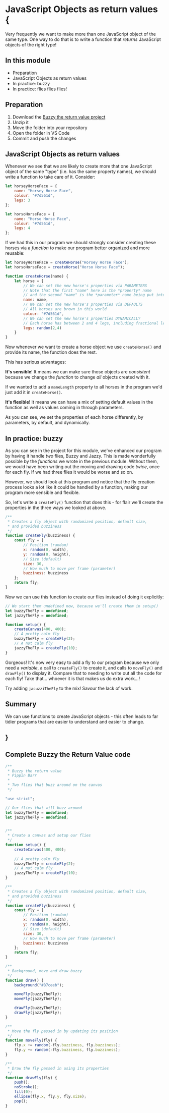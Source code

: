# JavaScript Objects as return values {
   
Very frequently we want to make more than one JavaScript object of the same type. One way to do that is to write a function that *returns* JavaScript objects of the right type!

## In this module

- Preparation
- JavaScript Objects as return values
- In practice: buzzy
- In practice: flies flies flies!

## Preparation

1. Download the [Buzzy the return value project](./examples/buzzy-the-return-value.zip)
2. Unzip it
3. Move the folder into your repository
4. Open the folder in VS Code
5. Commit and push the changes

## JavaScript Objects as return values

Whenever we see that we are likely to create more that one JavaScript object of the same "type" (i.e. has the same property names), we should write a function to take care of it. Consider:

```javascript
let horseyHorseFace = {
    name: "Horsey Horse Face",
    colour: "#7d561d",
    legs: 3
};

let horsoHorseFace = {
    name: "Horso Horse Face",
    colour: "#7d561d",
    legs: 4
};
```

If we had this in our program we should strongly consider creating these horses via a *function* to make our program better organized and more reusable:

```javascript
let horseyHorseFace = createHorse("Horsey Horse Face");
let horsoHorseFace = createHorse("Horso Horse Face");

function createHorse(name) {
    let horse = {
        // We can set the new horse's properties via PARAMETERS
        // Note that the first "name" here is the *property* name
        // and the second "name" is the *parameter* name being put into it
        name: name,
        // We can set the new horse's properties via DEFAULTS
        // All horses are brown in this world
        colour: "#7d561d",
        // We can set the new horse's properties DYNAMICALLY
        // Each horse has between 2 and 4 legs, including fractional legs...?
        legs: random(2,4)
    }
}
```

Now whenever we want to create a horse object we use `createHorse()` and provide its name, the function does the rest. 

This has serious advantages:

**It's sensible**! It means we can make sure those objects are *consistent* because we change the *function* to change *all* objects created with it. 

If we wanted to add a `maneLength` property to all horses in the program we'd just add it in `createHorse()`.

**It's flexible**! It means we can have a mix of setting default values in the function as well as values coming in through parameters.

As you can see, we set the properties of each horse differently, by parameters, by default, and dynamically.

## In practice: buzzy

As you can see in the project for this module, we've enhanced our program by having it handle *two* flies, Buzzy and Jazzy. This is made wonderfully possible by the *functions* we wrote in the previous module. Without them, we would have been writing out the moving and drawing code *twice*, once for each fly. If we had three flies it would be worse and so on.

However, we should look at this program and notice that the fly creation process looks a lot like it could be handled by a function, making our program more sensible and flexible.

So, let's write a `createFly()` function that does this - for flair we'll create the properties in the three ways we looked at above.

```javascript
/**
 * Creates a fly object with randomized position, default size, 
 * and provided buzziness
 */
function createFly(buzziness) {
    const fly = {
        // Position (random)
        x: random(0, width),
        y: random(0, height),
        // Size (default)
        size: 30,
        // How much to move per frame (parameter)
        buzziness: buzziness
    };
    return fly;
}
```

Now we can use this function to create our flies instead of doing it explicitly:

```javascript
// We start them undefined now, because we'll create them in setup()
let buzzyTheFly = undefined;
let jazzyTheFly = undefined;

function setup() {
    createCanvas(400, 400);
    // A pretty calm fly
    buzzyTheFly = createFly(2);
    // A not calm fly
    jazzyTheFly = createFly(10);
}
```

Gorgeous! It's now very easy to add a fly to our program because we only need a *variable*, a call to `createFly()` to create it, and calls to `moveFly()` and `drawFly()` to display it. Compare that to needing to write out all the code for each fly! Take that... whoever it is that makes us do extra work...!

Try adding `jacuzziTheFly` to the mix! Savour the lack of work.

## Summary

We can use functions to create JavaScript objects - this often leads to far tidier programs that are easier to understand and easier to change.
    
## }

## Complete Buzzy the Return Value code

```javascript
/**
 * Buzzy the return value
 * Pippin Barr
 * 
 * Two flies that buzz around on the canvas
 */

"use strict";

// Our flies that will buzz around
let buzzyTheFly = undefined;
let jazzyTheFly = undefined;


/**
 * Create a canvas and setup our flies
 */
function setup() {
    createCanvas(400, 400);
    
    // A pretty calm fly
    buzzyTheFly = createFly(2);
    // A not calm fly
    jazzyTheFly = createFly(10);
}

/**
 * Creates a fly object with randomized position, default size, 
 * and provided buzziness
 */
function createFly(buzziness) {
    const fly = {
        // Position (random)
        x: random(0, width),
        y: random(0, height),
        // Size (default)
        size: 30,
        // How much to move per frame (parameter)
        buzziness: buzziness
    };
    return fly;
}

/**
 * Background, move and draw buzzy
 */
function draw() {
    background("#87ceeb");

    moveFly(buzzyTheFly);
    moveFly(jazzyTheFly);

    drawFly(buzzyTheFly);
    drawFly(jazzyTheFly);
}

/**
 * Move the fly passed in by updating its position
 */
function moveFly(fly) {
    fly.x += random(-fly.buzziness, fly.buzziness);
    fly.y += random(-fly.buzziness, fly.buzziness);
}

/**
 * Draw the fly passed in using its properties
 */
function drawFly(fly) {
    push();
    noStroke();
    fill(0);
    ellipse(fly.x, fly.y, fly.size);
    pop();
}
```